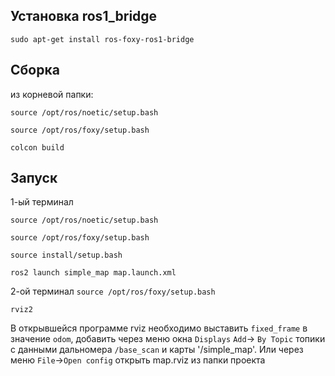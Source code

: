 ## Установка ros1_bridge

```sudo apt-get install ros-foxy-ros1-bridge```


## Сборка
из корневой папки:

```source /opt/ros/noetic/setup.bash```

```source /opt/ros/foxy/setup.bash```

```colcon build```

## Запуск

1-ый терминал

```source /opt/ros/noetic/setup.bash```

```source /opt/ros/foxy/setup.bash```

```source install/setup.bash```

```ros2 launch simple_map map.launch.xml```

2-ой терминал
```source /opt/ros/foxy/setup.bash```

```rviz2```

В открывшейся программе rviz необходимо выставить `fixed_frame` в значение `odom`, добавить через меню окна `Displays` `Add`-> `By Topic` топики с данными дальномера `/base_scan` и карты '/simple_map'. Или через меню `File`->`Open config` открыть map.rviz из папки проекта 